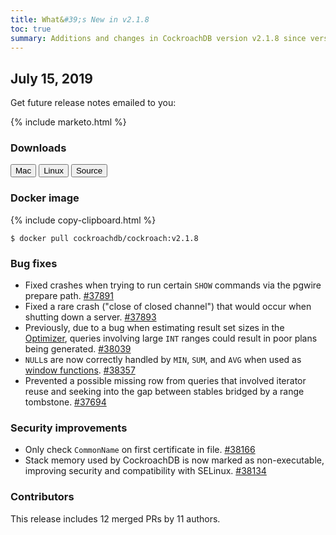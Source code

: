 ```yaml
---
title: What&#39;s New in v2.1.8
toc: true
summary: Additions and changes in CockroachDB version v2.1.8 since version v2.1.7
---
```


## July 15, 2019

Get future release notes emailed to you:

{% include marketo.html %}

### Downloads

<div id="os-tabs" class="clearfix">
    <a href="https://binaries.cockroachdb.com/cockroach-v2.1.8.darwin-10.9-amd64.tgz"><button id="mac" data-eventcategory="mac-binary-release-notes">Mac</button></a>
    <a href="https://binaries.cockroachdb.com/cockroach-v2.1.8.linux-amd64.tgz"><button id="linux" data-eventcategory="linux-binary-release-notes">Linux</button></a>
    <a href="https://binaries.cockroachdb.com/cockroach-v2.1.8.src.tgz"><button id="source" data-eventcategory="source-release-notes">Source</button></a>
</div>

### Docker image

{% include copy-clipboard.html %}
~~~shell
$ docker pull cockroachdb/cockroach:v2.1.8
~~~

### Bug fixes

- Fixed crashes when trying to run certain `SHOW` commands via the pgwire prepare path. [#37891][#37891]
- Fixed a rare crash ("close of closed channel") that would occur when shutting down a server. [#37893][#37893]
- Previously, due to a bug when estimating result set sizes in the [Optimizer](../v2.1/cost-based-optimizer.html), queries involving large `INT` ranges could result in poor plans being generated. [#38039][#38039]
- `NULL`s are now correctly handled by `MIN`, `SUM`, and `AVG` when used as [window functions](../v2.1/window-functions.html). [#38357][#38357]
- Prevented a possible missing row from queries that involved iterator reuse and seeking into the gap between stables bridged by a range tombstone. [#37694][#37694]

### Security improvements

- Only check `CommonName` on first certificate in file. [#38166][#38166]
- Stack memory used by CockroachDB is now marked as non-executable, improving security and compatibility with SELinux. [#38134][#38134]

### Contributors

This release includes 12 merged PRs by 11 authors.

[#37694]: https://github.com/cockroachdb/cockroach/pull/37694
[#37891]: https://github.com/cockroachdb/cockroach/pull/37891
[#37893]: https://github.com/cockroachdb/cockroach/pull/37893
[#38039]: https://github.com/cockroachdb/cockroach/pull/38039
[#38134]: https://github.com/cockroachdb/cockroach/pull/38134
[#38166]: https://github.com/cockroachdb/cockroach/pull/38166
[#38357]: https://github.com/cockroachdb/cockroach/pull/38357
